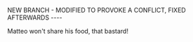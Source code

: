 NEW BRANCH - MODIFIED TO PROVOKE A CONFLICT, FIXED AFTERWARDS ----

Matteo won't share his food, that bastard!